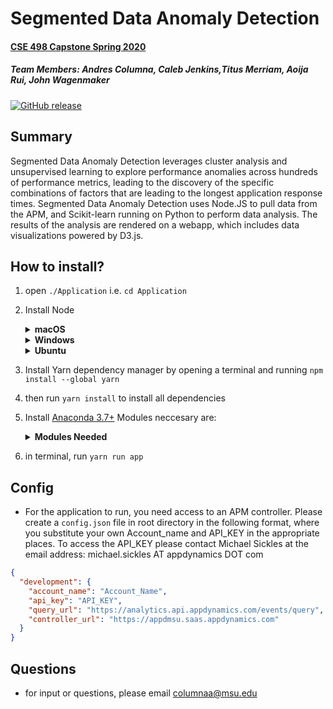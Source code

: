 # Segmented Data Anomaly Detection 
#### [CSE 498 Capstone Spring 2020](https://www.cse.msu.edu/~cse498/2020-01/projects/appdynamics/)
##### **Team Members**: Andres Columna, Caleb Jenkins,Titus Merriam, Aoija Rui, John Wagenmaker
[![GitHub release](https://img.shields.io/github/release/Homebrew/brew.svg)](https://github.com/aecolumna/appdynamics)

## Summary
Segmented Data Anomaly Detection leverages cluster analysis and unsupervised learning to explore performance anomalies across hundreds  of  performance  metrics,  leading  to  the  discovery  of  the specific  combinations  of  factors  that  are  leading  to  the  longest application response times.  Segmented Data Anomaly Detection uses Node.JS to pull data from the APM, and Scikit-learn running on Python to perform data analysis.  The  results  of  the  analysis  are  rendered  on  a  webapp, which includes data visualizations powered by D3.js.

## How to install?
1. open `./Application` i.e. `cd Application`
1. Install Node

    <details>
     <summary><b>macOS</b></summary>
     <ol>
       <li>
         In the terminal, install XCode (developer tools built by Apple)  with
         <code>xcode-select --install</code>
       </li>
       <li>
         In the terminal, install Node and NPM with
         <code>brew install node</code>
       </li>
     </ol>
   </details>
   <details>
     <summary><b>Windows</b></summary>
     <ol>
       <li>
         Download the installer for the “current” version of Node from 
         <a href="https://nodejs.org/en/" target="_blank">
           their downloads page
         </a>
       </li>
       <li>
         Follow the instructions in the installer, without changing any options (unless you really know what you're doing)
       </li>
       <li>
         Restart your computer
       </li>
     </ol>
   </details>
   <details>
     <summary><b>Ubuntu</b></summary>
     <ol>
       <li>
         In the terminal, install some extra devtools with 
         <code>sudo apt-get install build-essential curl m4 ruby texinfo libbz2-dev libcurl4-openssl-dev libexpat-dev libncurses-dev zlib1g-dev</code>
       </li>
       <li>
         In the terminal, install Linuxbrew (a package manager for <em>more</em> developers tools on Linux) with
         <a href="http://linuxbrew.sh/" target="_blank">
           these instructions
         </a>
       </li>
       <li>
         In the terminal, install Node and NPM with
         <code>brew install node</code>
       </li>
     </ol>
   </details>
2. Install Yarn dependency manager by opening a terminal and running `npm install --global yarn`
3. then run `yarn install` to install all dependencies
4. Install [Anaconda 3.7+](https://www.anaconda.com/distribution/#download-section) Modules neccesary are:
   <details>
        <summary><b>Modules Needed</b></summary>
        <ol>
          <li>
            Scikit-Learn
          </li>
          <li>
            Pandas
          </li>
          <li> Numpy</li>
          <li>Graphviz</li>
         <li>
        Seaborn
        </li>
        </ol>
      </details>

5. in terminal, run `yarn run app`

## Config

* For the application to run, you need access to an APM controller. Please create a `config.json` file in root directory in the following format, where you substitute your own Account_name and API_KEY in the appropriate places. To access the API_KEY please contact Michael Sickles at the email address: michael.sickles AT appdynamics DOT com

```json
{
  "development": {
    "account_name": "Account_Name",
    "api_key": "API_KEY",
    "query_url": "https://analytics.api.appdynamics.com/events/query",
    "controller_url": "https://appdmsu.saas.appdynamics.com"
  }
}
```

## Questions
* for input or questions, please email columnaa@msu.edu
    

    

